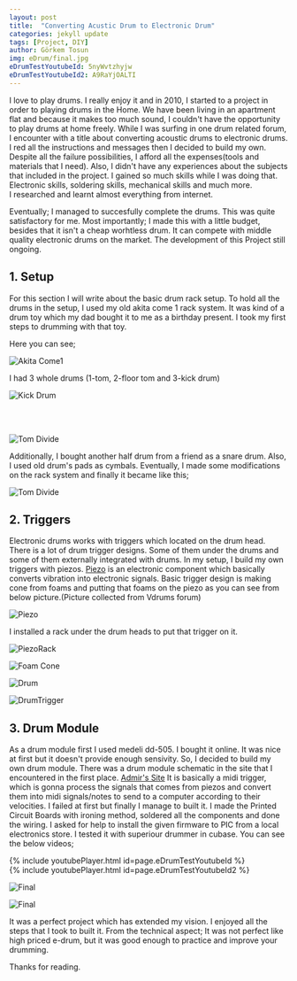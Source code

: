 ```yaml
---
layout: post
title:  "Converting Acustic Drum to Electronic Drum"
categories: jekyll update
tags: [Project, DIY]
author: Görkem Tosun
img: eDrum/final.jpg
eDrumTestYoutubeId: 5nyWvtzhyjw
eDrumTestYoutubeId2: A9RaYjOALTI
---
```


I love to play drums. I really enjoy it and in 2010, I started to a project in order to playing drums in the Home. We have been living in an apartment flat and because it makes too much sound, I couldn't have the opportunity to play drums at home freely.
While I was surfing in one drum related forum, I encounter with a title about converting acoustic drums to electronic drums. I red all the instructions and messages then I decided to build my own.
Despite all the failure possibilities, I afford all the expenses(tools and materials that I need). Also, I didn't have any experiences about the subjects that included in the project. I gained so much skills while I was doing that. Electronic skills, soldering skills, mechanical skills and much more. I researched and learnt almost everything from internet.

Eventually; I managed to succesfully complete the drums. This was quite satisfactory for me. Most importantly; I made this with a little budget, besides that it isn't a cheap worhtless drum. It can compete with middle quality electronic drums on the market. The development of this Project still ongoing.

## 1. Setup

For this section I will write about the basic drum rack setup. To hold all the drums in the setup, I used my old akita come 1 rack system. It was kind of a drum toy  which my dad bought it to me as a birthday present. I took my first steps to drumming with that toy.

Here you can see;

![Akita Come1](/assets/img/eDrum/akitaCome1.jpg)

I had 3 whole drums (1-tom, 2-floor tom and 3-kick drum)

![Kick Drum](/assets/img/eDrum/akitaCome1.jpg "I kept the kick drum out of the setup because it was too big.")

<br><br>

![Tom Divide](/assets/img/eDrum/100_3447.jpg "I divide the tom and floor tom into two.")

Additionally, I bought another half drum from a friend as a snare drum. Also, I used old drum's pads as cymbals. Eventually,  I made some modifications on the rack system and finally it became like this;

![Tom Divide](/assets/img/eDrum/CIMG5416.jpg "I divide the tom and floor tom into two.")

## 2. Triggers

Electronic drums works with triggers which located on the drum head. There is a lot of drum trigger designs. Some of them under the drums and some of them externally integrated with drums. In my setup, I build my own triggers with piezos. [Piezo](https://cdn.sparkfun.com//assets/parts/4/6/8/9/10293_01.jpg "Piezo") is an electronic component which basically converts vibration into electronic signals. Basic trigger design is making cone from foams and putting that foams on the piezo as you can see from below picture.(Picture collected from Vdrums forum)

![Piezo](/assets/img/eDrum/piezo_dimensions.gif)

I installed a rack under the drum heads to put that trigger on it.

![PiezoRack](/assets/img/eDrum/100_3448.jpg "Piezo trigger installation rack")

![Foam Cone](/assets/img/eDrum/100_4668.jpg "Foam Cone")

![Drum](/assets/img/eDrum/100_3444.jpg "Drums with rack")

![DrumTrigger](/assets/img/eDrum/100_4669.jpg "Drums with trigger")

## 3. Drum Module

As a drum module first I used medeli dd-505. I bought it online. It was nice at first but it doesn't provide enough sensivity. So, I decided to build my own drum module. There was a drum module schematic in the site that I encountered in the first place. [Admir's Site](http://edrum.info/ "eDrum") It is basically a midi trigger, which is gonna process the signals that comes from piezos and convert them into midi signals/notes to send to a computer according to their velocities. I failed at first but finally I manage to built it. I made the Printed Circuit Boards with ironing method, soldered all the components and done the wiring. I asked for help to install the given firmware to PIC from a local electronics store. I tested it with superiour drummer in cubase. You can see the below videos;

{% include youtubePlayer.html id=page.eDrumTestYoutubeId %}
<br>
{% include youtubePlayer.html id=page.eDrumTestYoutubeId2 %}

![Final](/assets/img/eDrum/CIMG5068.jpg "Final version of the drum module")

![Final](/assets/img/eDrum/final.jpg "Final version of the whole drum")

It was a perfect project which has extended my vision. I enjoyed all the steps that I took to built it. From the technical aspect; It was not perfect like high priced e-drum, but it was good enough to practice and improve your drumming.

Thanks for reading.

[jekyll-docs]: https://jekyllrb.com/docs/home
[jekyll-gh]:   https://github.com/jekyll/jekyll
[jekyll-talk]: https://talk.jekyllrb.com/
